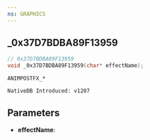 ```yaml
---
ns: GRAPHICS
---
```

## _0x37D7BDBA89F13959

```c
// 0x37D7BDBA89F13959
void _0x37D7BDBA89F13959(char* effectName);
```

```
ANIMPOSTFX_*

NativeDB Introduced: v1207
```

## Parameters
* **effectName**:
